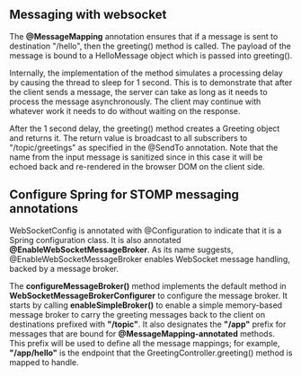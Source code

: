 ## Messaging with websocket

The **@MessageMapping** annotation ensures that if a message is sent to destination "/hello", then the greeting() method is called.
The payload of the message is bound to a HelloMessage object which is passed into greeting().

Internally, the implementation of the method simulates a processing delay by causing the thread to sleep for 1 second. 
This is to demonstrate that after the client sends a message, the server can take as long as it needs to process the message asynchronously. 
The client may continue with whatever work it needs to do without waiting on the response.

After the 1 second delay, the greeting() method creates a Greeting object and returns it. The return value is broadcast to all subscribers
to "/topic/greetings" as specified in the @SendTo annotation. Note that the name from the input message is sanitized since in this case it 
will be echoed back and re-rendered in the browser DOM on the client side.

## Configure Spring for STOMP messaging annotations

WebSocketConfig is annotated with @Configuration to indicate that it is a Spring configuration class. It is also annotated **@EnableWebSocketMessageBroker**. 
As its name suggests, @EnableWebSocketMessageBroker enables WebSocket message handling, backed by a message broker.

The **configureMessageBroker()** method implements the default method in **WebSocketMessageBrokerConfigurer** to configure the message broker. 
It starts by calling **enableSimpleBroker()** to enable a simple memory-based message broker to carry the greeting messages back to the client on destinations prefixed with **"/topic"**. 
It also designates the **"/app"** prefix for messages that are bound for **@MessageMapping-annotated** methods. This prefix will be used to define all the message mappings; 
for example, **"/app/hello"** is the endpoint that the GreetingController.greeting() method is mapped to handle.